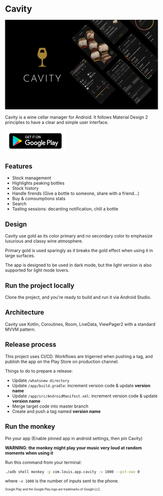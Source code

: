 # Cavity
<p>
  <img src="/assets/readme.png" alt="Cavity screenshots">
</p>

Cavity is a wine cellar manager for Android.
It follows Material Design 2 principles to have a clear and simple user interface.

[<img alt="Get it on Google Play" width="200px" src="/assets/google-play-badge.png" />](https://play.google.com/store/apps/details?id=com.louis.app.cavity)

## Features
- Stock management
- Highlights peaking bottles
- Stock history
- Handle firends (Give a bottle to someone, share with a friend...)
- Buy & comsumptions stats
- Search
- Tasting sessions: decanting notification, chill a bottle

## Design
Cavity use gold as its color primary and no secondary color to emphasize luxurious and classy wine atmosphere.

Primary gold is used sparingly as it breaks the gold effect when using it in large surfaces.

The app is designed to be used in dark mode, but the light version is also supported for light mode lovers.

## Run the project locally
Clone the project, and you're ready to build and run it via Android Studio.

## Architecture
Cavity use Kotlin, Coroutines, Room, LiveData, ViewPager2 with a standard MVVM pattern.

## Release process
This project uses CI/CD.
Workflows are trigerred when pushing a tag, and publish the app on the Play Store on production channel.

Things to do to prepare a release:

- Update `/whatsnew directory`
- Update `/app/build.gradle`: increment version code & update __version name__
- Update `/app/src/AndroidManifest.xml`: increment version code & update __version name__
- Merge target code into master branch
- Create and push a tag named __version name__

## Run the monkey
Pin your app (Enable pinned app in android settings, then pin Cavity)

__WARNING: the monkey might play your music very loud at random moments when using it__

Run this command from your terminal:

```bash
./adb shell monkey -p com.louis.app.cavity -v 1000 --pct-nav 0
```

where `-v 1000` is the number of inputs sent to the phone.



<sup><sup>Google Play and the Google Play logo are trademarks of Google LLC.</sup></sup>
